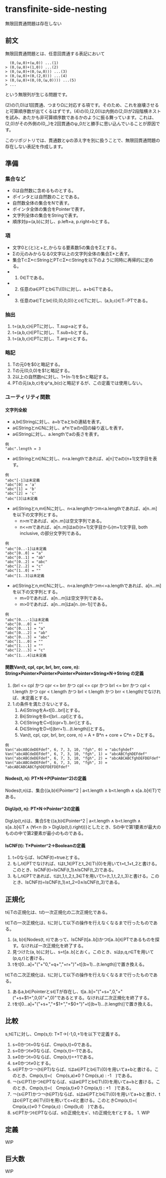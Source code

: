 # transfinite-side-nesting
無限回貫通問題は存在しない

## 前文
無限回貫通問題とは、任意回貫通する表記において
```
  (0,(ω,0)+(ω,0)) ...(1)
> (0,(ω,0)+(1,0)) ...(2)
> (0,(ω,0)+(0,(ω,0))) ...(3)
> (0,(ω,0)+(0,(2,0))) ...(4)
> (0,(ω,0)+(0,(0,(ω,0)))) ...(5)
> ...
```
という無限列が生じる問題です。

(2)の(1,0)は1回貫通、つまりΩに対応する項です。そのため、これを崩壊させると可算順序数が出てくるはずです。(4)の(0,(2,0))は内側の(2,0)が2段階横ネストを試み、あたかも非可算順序数であるかのように振る舞っています。これは、(2,0)がその外側の(0,_)を2回貫通のψ_0だと勝手に思い込んでいることが原因です。

このリポジトリでは、貫通数とψの添え字を別に扱うことで、無限回貫通問題の存在しない表記を作成します。

## 準備
### 集合など
- 0は自然数に含めるものとする。
- ポインタとは自然数のことである。
- 自然数全体の集合をNで表す。
- ポインタ全体の集合をPointerで表す。
- 文字列全体の集合をStringで表す。
- 順序対p=(a,b)に対し、p.left=a, p.right=bとする。

### 項
- 文字0と(と)と+と,からなる要素数5の集合をΣとする。
- Σの元のみからなる0文字以上の文字列全体の集合Σ\*と表す。
- 集合T⊂Σ\*⊂StringとPT⊂Σ\*⊂Stringを以下のように同時に再帰的に定める。
- 1. 0∈Tである。
- 2. 任意のa∈PTとb∈T\\{0}に対し、a+b∈Tである。
- 3. 任意のa∈Tとb∈{0,(0,0,0)}とc∈Tに対し、(a,b,c)∈T∩PTである。

### 抽出
1. t=(a,b,c)∈PTに対し、T.sup=aとする。
2. t=(a,b,c)∈PTに対し、T.sub=bとする。
3. t=(a,b,c)∈PTに対し、T.arg=cとする。
 
### 略記
1. Tの元0を$0と略記する。
2. Tの元(0,0,0)を$1と略記する。
3. 2以上の自然数nに対し、$1+$(n-1)を$nと略記する。
4. PTの元(a,b,c)をψ^a_b(c)と略記するが、この定義では使用しない。

### ユーティリティ関数
#### 文字列全般
- a,b∈Stringに対し、a+bでaとbの連結を表す。
- a∈Stringとn∈Nに対し、a*nでaのn回の繰り返しを表す。
- a∈Stringに対し、a.lengthでaの長さを表す。
```
例
"abc".length = 3
```
- a∈Stringとn∈Nに対し、n<a.lengthであれば、a[n]でaの(n+1)文字目を表す。
```
例
"abc"[-1]は未定義
"abc"[0] = 'a'
"abc"[1] = 'b'
"abc"[2] = 'c'
"abc"[3]は未定義
```
- a∈Stringとn,m∈Nに対し、n<a.lengthかつm<a.lengthであれば、a[n..m]を以下の文字列とする。
  - n>mであれば、a[n..m]は空文字列である。
  - n<=mであれば、a[n..m]はaの(n+1)文字目から(m+1)文字目, both inclusive, の部分文字列である。
```
例
"abc"[0..-1]は未定義
"abc"[0..0] = "a"
"abc"[0..1] = "ab"
"abc"[0..2] = "abc"
"abc"[2..2] = "c"
"abc"[1..0] = ""
"abc"[1..3]は未定義
```
- a∈Stringとn,m∈Nに対し、n<a.lengthかつm<=a.lengthであれば、a[n...m]を以下の文字列とする。
  - m=0であれば、a[n...m]は空文字列である。
  - m>0であれば、a[n...m]はa[n..(m-1)]である。
```
例
"abc"[0...-1]は未定義
"abc"[0...0] = ""
"abc"[0...1] = "a"
"abc"[0...2] = "ab"
"abc"[0...3] = "abc"
"abc"[1...0] = ""
"abc"[1...1] = ""
"abc"[2...3] = "c"
"abc"[1...4]は未定義
```

#### 関数Van(t, cpl, cpr, brl, brr, core, n): String×Pointer×Pointer×Pointer×Pointer×String×N→String の定義
1. (brl <= cpl かつ cpr <= brr かつ cpl <= cpr かつ brl <= brr かつ cpl < t.length かつ cpr < t.length かつ brl < t.length かつ brr < t.length)でなければ、未定義とする。
2. 1.の条件を満たさないとする。
   1. A∈StringをA=t[0...brl]とする。
   2. B∈StringをB=t[brl...cpl]とする。
   3. C∈StringをC=t[(cpr+1)..brr]とする。
   4. D∈StringをD=t[(brr+1)...(t.length)]とする。
   5. Van(t, cpl, cpr, brl, brr, core, n) = A + B\*n + core + C\*n + Dとする。
```
例
Van("abcABCdeDEFdef", 6, 7, 3, 10, "fgh", 0) = "abcfghdef"
Van("abcABCdeDEFdef", 6, 7, 3, 10, "fgh", 1) = "abcABCfghDEFdef"
Van("abcABCdeDEFdef", 6, 7, 3, 10, "fgh", 2) = "abcABCABCfghDEFDEFdef"
Van("abcABCdeDEFdef", 6, 7, 3, 10, "fgh", 3) = "abcABCABCABCfghDEFDEFDEFdef"
```

#### Nodes(t, n): PT×N→P(Pointer^2)の定義
Nodes(t,n)は、集合{(a,b)∈Pointer^2 | a<t.length ∧ b<t.length ∧ s[a..b]∈T}である。

#### DigUp(t, n): PT×N→Pointer^2の定義
DigUp(t,n)は、集合Sを{(a,b)∈Pointer^2 | a<t.length ∧ b<t.length ∧ s[a..b]∈T ∧ (∀i<n (b > DigUp(t,i).right))}としたとき、Sの中で第1要素が最大のものの中で第2要素が最小のものである。

#### IsCNF(t): T×Pointer^2→Booleanの定義
1. t=0ならば、IsCNF(t)=trueとする。
2. もしt∈PTでなければ、tはt\_1∈PTとt\_2∈T\\{0}を用いてt=t\_1+t\_2と書ける。このとき、IsCNF(t)=IsCNF(t\_1)∧IsCNF(t\_2)である。
3. もしt∈PTであれば、tはt\_1,t\_2,t\_3∈Tを用いてt=(t\_1,t\_2,t\_3)と書ける。このとき、IsCNF(t)=IsCNF(t\_1)∧t\_2=0∧IsCNF(t\_3)である。

## 正規化
t∈Tの正規化は、tの一次正規化の二次正規化である。

t∈Tの一次正規化は、tに対して以下の操作を行えなくなるまで行ったものである。
1. (a, b)∈Nodes(t, n)であって、IsCNF(t[a..b])かつt[a..b]∈PTであるものを探す。なければ一次正規化を終了する。
2. 見つけた(a, b)に対し、s=t[a..b]とおく。このとき、sはp,q,r∈Tを用いて(p,q,r)と書ける。
3. tをt[0...a]+"("+"0,"+q+","+r+")"+t[(b+1)...(t.length)]で置き換える。

t∈Tの二次正規化は、tに対して以下の操作を行えなくなるまで行ったものである。
1. あるa,b∈Pointerとs∈Tが存在し、t[a..b]="("+s+",0,"+"("+s+$1+",0,0)"+",0)"であるとする。なければ二次正規化を終了する。
2. tをt[0...a]+"("+s+","+$1+","+$0+")"+t[(b+1)...(t.length)]で置き換える。

## 比較
s,t∈Tに対し、Cmp(s,t): T×T→{-1,0,+1}を以下で定義する。

1. s=0かつt=0ならば、Cmp(s,t)=0である。
2. s=0かつt≠0ならば、Cmp(s,t)=-1である。
3. s≠0かつt=0ならば、Cmp(s,t)=+1である。
4. s≠0かつt≠0とする。
  1. s∈PTかつ￢(t∈PT)ならば、tはa∈PTとb∈T\\{0}を用いてa+bと書ける。このとき、Cmp(s,t)=(　Cmp(s,a)≠0 ? Cmp(s,a) : -1　)である。
  2. ￢(s∈PT)かつt∈PTならば、sはa∈PTとb∈T\\{0}を用いてa+bと書ける。このとき、Cmp(s,t)=(　Cmp(a,t)≠0 ? Cmp(a,t) : +1　)である。
  3. ￢(s∈PT)かつ￢(t∈PT)ならば、sはa∈PTとb∈T\\{0}を用いてa+bと書け、tはc∈PTとd∈T\\{0}を用いてc+dと書ける。このときCmp(s,t)=(　Cmp(a,c)≠0 ? Cmp(a,c) : Cmp(b,d)　)である。
  4. s∈PTかつt∈PTならば、sの正規化をs'、tの正規化をt'とする。
    1. WIP

## 定義
WIP

## 巨大数
WIP
